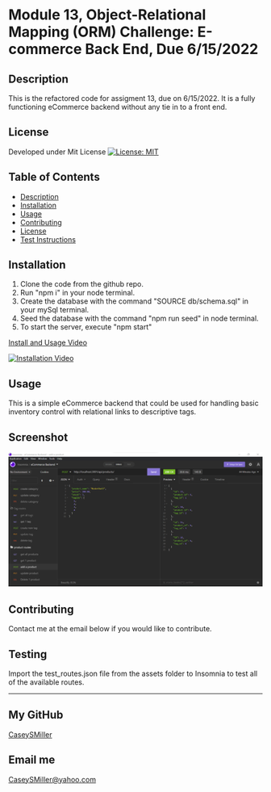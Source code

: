 # Module 13, Object-Relational Mapping (ORM) Challenge: E-commerce Back End, Due 6/15/2022

  ## Description
  
  This is the refactored code for assigment 13, due on 6/15/2022. It is a fully functioning eCommerce backend without any tie in to a front end.
  
  ## License
  
  Developed under Mit License [![License: MIT](https://img.shields.io/badge/License-MIT-yellow.svg)](https://opensource.org/licenses/MIT)
  
  ## Table of Contents
  
  - [Description](#description)
  - [Installation](#installation)
  - [Usage](#usage)
  - [Contributing](#contributing)
  - [License](#license)
  - [Test Instructions](#testing)
  
  ## Installation
  
  1. Clone the code from the github repo. 
  2. Run "npm i" in your node terminal. 
  3. Create the database with the command "SOURCE db/schema.sql" in your mySql terminal. 
  4. Seed the database with the command "npm run seed" in node terminal. 
  5. To start the server, execute "npm start"
  
  [Install and Usage Video](https://youtu.be/ChIUrr72iI8 "Install and Usage Video")
  
  [![Installation Video](./assets/ecommerce_backend_demo.gif)](https://youtu.be/ChIUrr72iI8 "Install and Usage Video")
  
  ## Usage
  
  This is a simple eCommerce backend that could be used for handling basic inventory control with relational links to descriptive tags.
  
  ## Screenshot
  
  ![screenshot](./assets/screenshot.png)
  
  ## Contributing
  
  Contact me at the email below if you would like to contribute.
  
  ## Testing
  
  Import the test_routes.json file from the assets folder to Insomnia to test all of the available routes.
  
  ---
  
  ## My GitHub
  
  [CaseySMiller](https://github.com/CaseySMiller)
  
  ## Email me
  
  [CaseySMiller@yahoo.com](mailto:CaseySMiller@yahoo.com)

